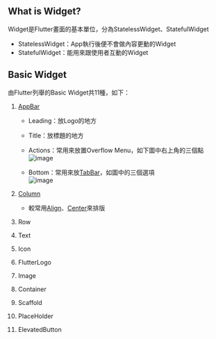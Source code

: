 ## What is Widget?
Widget是Flutter畫面的基本單位，分為StatelessWidget、StatefulWidget<br>
* StatelessWidget：App執行後便不會做內容更動的Widget<br>
* StatefulWidget：能用來跟使用者互動的Widget

## Basic Widget
由Flutter列舉的Basic Widget共11種，如下：
1. [AppBar](https://api.flutter.dev/flutter/material/AppBar-class.html)
   * Leading：放Logo的地方
   * Title：放標題的地方
   * Actions：常用來放置Overflow Menu，如下圖中右上角的三個點
   ![image](https://user-images.githubusercontent.com/86581722/215539738-eb3c8e58-ad87-4b5a-aaea-875825f53714.png)

   * Bottom：常用來放[TabBar](https://api.flutter.dev/flutter/material/TabBar-class.html)，如圖中的三個選項<br>
   ![image](https://user-images.githubusercontent.com/86581722/215540134-4a769ac9-6b03-454e-8807-947f698e2ce8.png)

2. [Column](https://api.flutter.dev/flutter/widgets/Column-class.html)
   * 較常用[Align](https://api.flutter.dev/flutter/widgets/Align-class.html)、[Center](https://api.flutter.dev/flutter/widgets/Center-class.html)來排版
3. Row
4. Text
5. Icon
6. FlutterLogo
7. Image
8. Container
9. Scaffold
10. PlaceHolder
11. ElevatedButton
